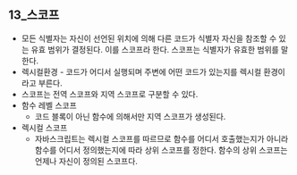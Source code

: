 ## 13_스코프

- 모든 식별자는 자신이 선언된 위치에 의해 다른 코드가 식별자 자신을 참조할 수 있는 유효 범위가 결정된다. 이를 스코프라 한다. 스코프는 식별자가 유효한 범위를 말한다.
- 렉시컬환경 - 코드가 어디서 실행되며 주변에 어떤 코드가 있는지를 렉시컬 환경이라고 부른다.
- 스코프는 전역 스코프와 지역 스코프로 구분할 수 있다.
- 함수 레벨 스코프
    - 코드 블록이 아닌 함수에 의해서만 지역 스코프가 생성된다.
- 렉시컬 스코프
    - 자바스크립트는 렉시컬 스코프를 따르므로 함수를 어디서 호출했는지가 아니라 함수를 어디서 정의했는지에 따라 상위 스코프를 정한다. 함수의 상위 스코프는 언제나 자신이 정의된 스코프다.
